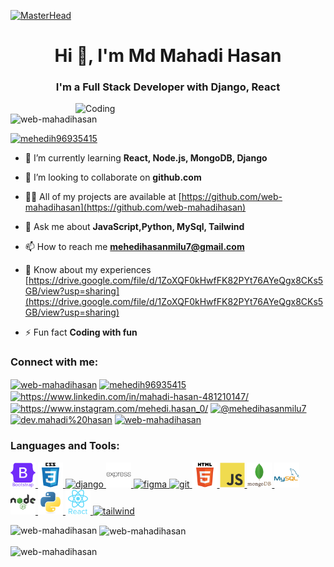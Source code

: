 [![MasterHead](https://camo.githubusercontent.com/68f90d0a1b6fe59a2723105e4b6c669aeb3dbb2bcff290aedee3c82171fe9c1b/68747470733a2f2f6d656469612e6c6963646e2e636f6d2f646d732f696d6167652f4334453132415145724a7359617944757456672f61727469636c652d636f7665725f696d6167652d736872696e6b5f3630305f323030302f302f313635313833353036343236303f653d3231343734383336343726763d6265746126743d5044374e47776b32566833784f4139677866387555734c7341742d4276616b31486d3372756f4753787559)](https://rishavchanda.io)
<h1 align="center">Hi 👋, I'm Md Mahadi Hasan</h1>
<h3 align="center">I'm a Full Stack Developer with Django, React</h3>
<img align="right" alt="Coding" width="400" src="https://camo.githubusercontent.com/fe086c2ef424237370351f475e7218ca9cf61b71860ed7587093fd291d8788f4/68747470733a2f2f696d672e6672656570696b2e636f6d2f7072656d69756d2d766563746f722f636172746f6f6e2d6d616e2d776f726b696e672d686f6d652d6d616e2d667265656c616e636572732d776f726b696e672d6c6170746f702d636f6d70757465722d686f6d652d696c6c757374726174696f6e5f3136323738362d39312e6a70673f773d373430"/>

<p align="left"> <img src="https://komarev.com/ghpvc/?username=web-mahadihasan&label=Profile%20views&color=0e75b6&style=flat" alt="web-mahadihasan" /> </p>

<p align="left"> <a href="https://twitter.com/mehedih96935415" target="blank"><img src="https://img.shields.io/twitter/follow/mehedih96935415?logo=twitter&style=for-the-badge" alt="mehedih96935415" /></a> </p>

- 🌱 I’m currently learning **React, Node.js, MongoDB, Django**

- 👯 I’m looking to collaborate on **github.com**

- 👨‍💻 All of my projects are available at [https://github.com/web-mahadihasan](https://github.com/web-mahadihasan)

- 💬 Ask me about **JavaScript,Python, MySql, Tailwind**

- 📫 How to reach me **mehedihasanmilu7@gmail.com**

- 📄 Know about my experiences [https://drive.google.com/file/d/1ZoXQF0kHwfFK82PYt76AYeQgx8CKs5GB/view?usp=sharing](https://drive.google.com/file/d/1ZoXQF0kHwfFK82PYt76AYeQgx8CKs5GB/view?usp=sharing)

- ⚡ Fun fact **Coding with fun**

<h3 align="left">Connect with me:</h3>
<p align="left">
<a href="https://dev.to/web-mahadihasan" target="blank"><img align="center" src="https://raw.githubusercontent.com/rahuldkjain/github-profile-readme-generator/master/src/images/icons/Social/devto.svg" alt="web-mahadihasan" height="30" width="40" /></a>
<a href="https://twitter.com/mehedih96935415" target="blank"><img align="center" src="https://raw.githubusercontent.com/rahuldkjain/github-profile-readme-generator/master/src/images/icons/Social/twitter.svg" alt="mehedih96935415" height="30" width="40" /></a>
<a href="https://linkedin.com/in/https://www.linkedin.com/in/mahadi-hasan-481210147/" target="blank"><img align="center" src="https://raw.githubusercontent.com/rahuldkjain/github-profile-readme-generator/master/src/images/icons/Social/linked-in-alt.svg" alt="https://www.linkedin.com/in/mahadi-hasan-481210147/" height="30" width="40" /></a>
<a href="https://instagram.com/https://www.instagram.com/mehedi.hasan_0/" target="blank"><img align="center" src="https://raw.githubusercontent.com/rahuldkjain/github-profile-readme-generator/master/src/images/icons/Social/instagram.svg" alt="https://www.instagram.com/mehedi.hasan_0/" height="30" width="40" /></a>
<a href="https://www.hackerrank.com/@mehedihasanmilu7" target="blank"><img align="center" src="https://raw.githubusercontent.com/rahuldkjain/github-profile-readme-generator/master/src/images/icons/Social/hackerrank.svg" alt="@mehedihasanmilu7" height="30" width="40" /></a>
<a href="https://codeforces.com/profile/dev.mahadi%20hasan" target="blank"><img align="center" src="https://raw.githubusercontent.com/rahuldkjain/github-profile-readme-generator/master/src/images/icons/Social/codeforces.svg" alt="dev.mahadi%20hasan" height="30" width="40" /></a>
<a href="https://www.leetcode.com/web-mahadihasan" target="blank"><img align="center" src="https://raw.githubusercontent.com/rahuldkjain/github-profile-readme-generator/master/src/images/icons/Social/leet-code.svg" alt="web-mahadihasan" height="30" width="40" /></a>
</p>

<h3 align="left">Languages and Tools:</h3>
<p align="left"> <a href="https://getbootstrap.com" target="_blank" rel="noreferrer"> <img src="https://raw.githubusercontent.com/devicons/devicon/master/icons/bootstrap/bootstrap-plain-wordmark.svg" alt="bootstrap" width="40" height="40"/> </a> <a href="https://www.w3schools.com/css/" target="_blank" rel="noreferrer"> <img src="https://raw.githubusercontent.com/devicons/devicon/master/icons/css3/css3-original-wordmark.svg" alt="css3" width="40" height="40"/> </a> <a href="https://www.djangoproject.com/" target="_blank" rel="noreferrer"> <img src="https://cdn.worldvectorlogo.com/logos/django.svg" alt="django" width="40" height="40"/> </a> <a href="https://expressjs.com" target="_blank" rel="noreferrer"> <img src="https://raw.githubusercontent.com/devicons/devicon/master/icons/express/express-original-wordmark.svg" alt="express" width="40" height="40"/> </a> <a href="https://www.figma.com/" target="_blank" rel="noreferrer"> <img src="https://www.vectorlogo.zone/logos/figma/figma-icon.svg" alt="figma" width="40" height="40"/> </a> <a href="https://git-scm.com/" target="_blank" rel="noreferrer"> <img src="https://www.vectorlogo.zone/logos/git-scm/git-scm-icon.svg" alt="git" width="40" height="40"/> </a> <a href="https://www.w3.org/html/" target="_blank" rel="noreferrer"> <img src="https://raw.githubusercontent.com/devicons/devicon/master/icons/html5/html5-original-wordmark.svg" alt="html5" width="40" height="40"/> </a> <a href="https://developer.mozilla.org/en-US/docs/Web/JavaScript" target="_blank" rel="noreferrer"> <img src="https://raw.githubusercontent.com/devicons/devicon/master/icons/javascript/javascript-original.svg" alt="javascript" width="40" height="40"/> </a> <a href="https://www.mongodb.com/" target="_blank" rel="noreferrer"> <img src="https://raw.githubusercontent.com/devicons/devicon/master/icons/mongodb/mongodb-original-wordmark.svg" alt="mongodb" width="40" height="40"/> </a> <a href="https://www.mysql.com/" target="_blank" rel="noreferrer"> <img src="https://raw.githubusercontent.com/devicons/devicon/master/icons/mysql/mysql-original-wordmark.svg" alt="mysql" width="40" height="40"/> </a> <a href="https://nodejs.org" target="_blank" rel="noreferrer"> <img src="https://raw.githubusercontent.com/devicons/devicon/master/icons/nodejs/nodejs-original-wordmark.svg" alt="nodejs" width="40" height="40"/> </a> <a href="https://www.python.org" target="_blank" rel="noreferrer"> <img src="https://raw.githubusercontent.com/devicons/devicon/master/icons/python/python-original.svg" alt="python" width="40" height="40"/> </a> <a href="https://reactjs.org/" target="_blank" rel="noreferrer"> <img src="https://raw.githubusercontent.com/devicons/devicon/master/icons/react/react-original-wordmark.svg" alt="react" width="40" height="40"/> </a> <a href="https://tailwindcss.com/" target="_blank" rel="noreferrer"> <img src="https://www.vectorlogo.zone/logos/tailwindcss/tailwindcss-icon.svg" alt="tailwind" width="40" height="40"/> </a> </p>

<p><img align="left" src="https://github-readme-stats.vercel.app/api/top-langs?username=web-mahadihasan&show_icons=true&locale=en&layout=compact" alt="web-mahadihasan" /></p>

<p>&nbsp;<img align="center" src="https://github-readme-stats.vercel.app/api?username=web-mahadihasan&show_icons=true&locale=en" alt="web-mahadihasan" /></p>

<p><img align="center" src="https://github-readme-streak-stats.herokuapp.com/?user=web-mahadihasan&" alt="web-mahadihasan" /></p>
